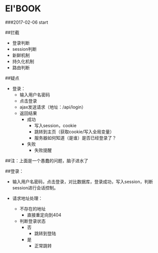 # EI'BOOK

###2017-02-06  start





##拦截
* 登录判断
* session判断
* 新鲜机制
* 持久化机制
* 路由判断



##疑点
* 登录：
	* 输入用户名密码
	* 点击登录
	* ajax发送请求（地址：/api/login）
	* 返回结果
		* 成功
			* 写入session，cookie
			* 跳转到主页（获取cookie/写入全局变量）
			* 服务器如何知道（是谁）是否已经登录了？
		* 失败
			* 失败提醒
			
##注：上面是一个愚蠢的问题，脑子进水了

##登录：
* 输入用户名密码，点击登录，对比数据库，登录成功，写入session，判断session进行会话控制。

* 请求地址处理：
	* 不存在的地址
		* 直接重定向到404
	* 判断登录状态
		* 否
			* 跳转到登陆
		* 是
			* 正常跳转